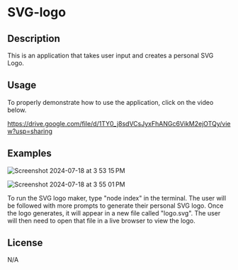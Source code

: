 # SVG-logo

## Description
This is an application that takes user input and creates a personal SVG Logo.

## Usage

To properly demonstrate how to use the application, click on the video below.

https://drive.google.com/file/d/1TY0_j8sdVCsJyxFhANGc6VikM2ejOTQy/view?usp=sharing 

## Examples
![Screenshot 2024-07-18 at 3 53 15 PM](https://github.com/user-attachments/assets/040c0fc7-07fd-4f24-b0a6-964323890513)



![Screenshot 2024-07-18 at 3 55 01 PM](https://github.com/user-attachments/assets/e1a48178-1f93-4f4f-895e-b4f88f1ef15a)


To run the SVG logo maker, type "node index" in the terminal. The user will be followed with more prompts to generate their personal SVG logo. Once the logo generates, it will appear in a new file called "logo.svg". The user will then need to open that file in a live browser to view the logo.

## License 
N/A
